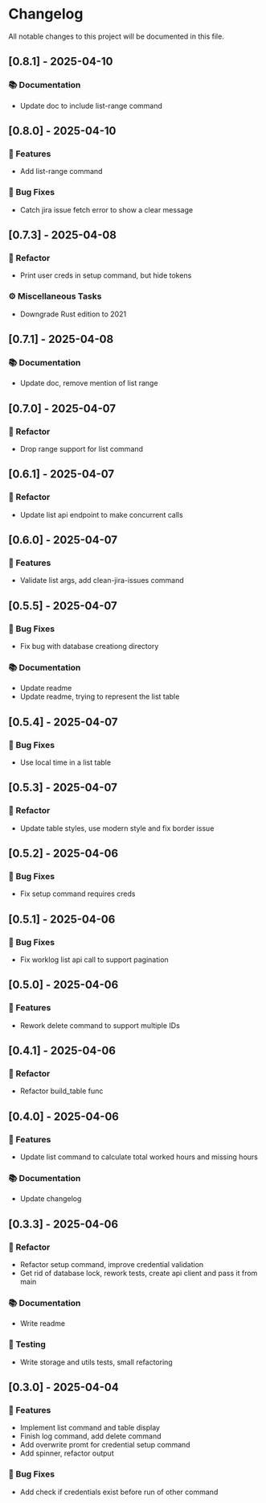 # Changelog

All notable changes to this project will be documented in this file.

## [0.8.1] - 2025-04-10

### 📚 Documentation

- Update doc to include list-range command

## [0.8.0] - 2025-04-10

### 🚀 Features

- Add list-range command

### 🐛 Bug Fixes

- Catch jira issue fetch error to show a clear message

## [0.7.3] - 2025-04-08

### 🚜 Refactor

- Print user creds in setup command, but hide tokens

### ⚙️ Miscellaneous Tasks

- Downgrade Rust edition to 2021

## [0.7.1] - 2025-04-08

### 📚 Documentation

- Update doc, remove mention of list range

## [0.7.0] - 2025-04-07

### 🚜 Refactor

- Drop range support for list command

## [0.6.1] - 2025-04-07

### 🚜 Refactor

- Update list api endpoint to make concurrent calls

## [0.6.0] - 2025-04-07

### 🚀 Features

- Validate list args, add clean-jira-issues command

## [0.5.5] - 2025-04-07

### 🐛 Bug Fixes

- Fix bug with database creationg directory

### 📚 Documentation

- Update readme
- Update readme, trying to represent the list table

## [0.5.4] - 2025-04-07

### 🐛 Bug Fixes

- Use local time in a list table

## [0.5.3] - 2025-04-07

### 🚜 Refactor

- Update table styles, use modern style and fix border issue

## [0.5.2] - 2025-04-06

### 🐛 Bug Fixes

- Fix setup command requires creds

## [0.5.1] - 2025-04-06

### 🐛 Bug Fixes

- Fix worklog list api call to support pagination

## [0.5.0] - 2025-04-06

### 🚀 Features

- Rework delete command to support multiple IDs

## [0.4.1] - 2025-04-06

### 🚜 Refactor

- Refactor build_table func

## [0.4.0] - 2025-04-06

### 🚀 Features

- Update list command to calculate total worked hours and missing hours

### 📚 Documentation

- Update changelog

## [0.3.3] - 2025-04-06

### 🚜 Refactor

- Refactor setup command, improve credential validation
- Get rid of database lock, rework tests, create api client and pass it from main

### 📚 Documentation

- Write readme

### 🧪 Testing

- Write storage and utils tests, small refactoring

## [0.3.0] - 2025-04-04

### 🚀 Features

- Implement list command and table display
- Finish log command, add delete command
- Add overwrite promt for credential setup command
- Add spinner, refactor output

### 🐛 Bug Fixes

- Add check if credentials exist before run of other command

<!-- generated by git-cliff -->
